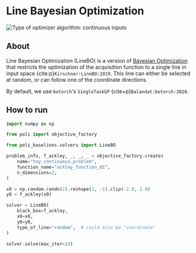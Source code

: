 # Line Bayesian Optimization

![Type of optimizer algorithm: continuous inputs](https://img.shields.io/badge/Type-continuous_inputs-cyan)

## About

Line Bayesian Optimization (LineBO) is a version of [Bayesian Optimization](./bayesian_optimization.md) that restricts the optimization of the acquisition function to a single line in input space {cite:p}`Kirschner:LineBO:2019`. This line can either be selected at random, or can follow one of the coordinate directions.

By default, we use `botorch`'s `SingleTaskGP` {cite+p}`Balandat:botorch:2020`. 

## How to run

```python
import numpy as np

from poli import objective_factory

from poli_baselines.solvers import LineBO

problem_info, f_ackley, _, _, _ = objective_factory.create(
    name="toy_continuous_problem",
    function_name="ackley_function_01",
    n_dimensions=2,
)

x0 = np.random.randn(2).reshape(1, -1).clip(-2.0, 2.0)
y0 = f_ackley(x0)

solver = LineBO(
    black_box=f_ackley,
    x0=x0,
    y0=y0,
    type_of_line="random",  # could also be "coordinate"
)

solver.solve(max_iter=10)
```
